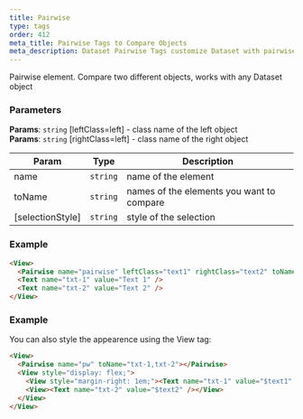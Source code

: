 ```yaml
---
title: Pairwise
type: tags
order: 412
meta_title: Pairwise Tags to Compare Objects
meta_description: Dataset Pairwise Tags customize Dataset with pairwise to compare objects for machine learning and data science projects.
---
```


Pairwise element. Compare two different objects, works with any Dataset object

### Parameters
**Params**: <code>string</code> [leftClass=left]  - class name of the left object  
**Params**: <code>string</code> [rightClass=left] - class name of the right object  

| Param | Type | Description |
| --- | --- | --- |
| name | <code>string</code> | name of the element |
| toName | <code>string</code> | names of the elements you want to compare |
| [selectionStyle] | <code>string</code> | style of the selection |

### Example
```html
<View>
  <Pairwise name="pairwise" leftClass="text1" rightClass="text2" toName="txt-1,txt-2"></Pairwise>
  <Text name="txt-1" value="Text 1" />
  <Text name="txt-2" value="Text 2" />
</View>
```
### Example

You can also style the appearence using the View tag:

```html
<View>
  <Pairwise name="pw" toName="txt-1,txt-2"></Pairwise>
  <View style="display: flex;">
    <View style="margin-right: 1em;"><Text name="txt-1" value="$text1" /></View>
    <View><Text name="txt-2" value="$text2" /></View>
  </View>
</View>
```

